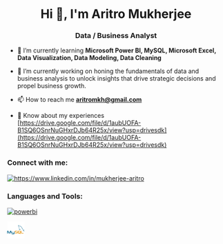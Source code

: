 <h1 align="center">Hi 👋, I'm Aritro Mukherjee</h1>
<h3 align="center">Data / Business Analyst</h3>

- 🌱 I’m currently learning **Microsoft Power BI, MySQL, Microsoft Excel, Data Visualization, Data Modeling, Data Cleaning**

- 🤝 I’m currently working on honing the fundamentals of data and business analysis to unlock insights that drive strategic decisions and propel business growth.

- 📫 How to reach me **aritromkh@gmail.com**

- 📄 Know about my experiences [https://drive.google.com/file/d/1aubUOFA-B1SQ6OSnrNuGHxrDJb64R25x/view?usp=drivesdk](https://drive.google.com/file/d/1aubUOFA-B1SQ6OSnrNuGHxrDJb64R25x/view?usp=drivesdk)

<h3 align="left">Connect with me:</h3>
<p align="left">
<a href="https://linkedin.com/in/https://www.linkedin.com/in/mukherjee-aritro/" target="blank"><img align="center" src="https://raw.githubusercontent.com/rahuldkjain/github-profile-readme-generator/master/src/images/icons/Social/linked-in-alt.svg" alt="https://www.linkedin.com/in/mukherjee-aritro" height="30" width="40" /></a>
</p>

<h3 align="left">Languages and Tools:</h3>
<p align="left"><a href="https://powerbi.microsoft.com/" target="_blank" rel="noreferrer"><img src="https://www.vectorlogo.zone/logos/microsoft_powerbi/microsoft_powerbi-icon.svg" alt="powerbi" width="40" height="40"/></a></p>
<p align="left"> <a href="https://www.mysql.com/" target="_blank" rel="noreferrer"> <img src="https://raw.githubusercontent.com/devicons/devicon/master/icons/mysql/mysql-original-wordmark.svg" alt="mysql" width="40" height="40"/> </a> </p>
